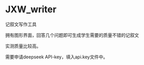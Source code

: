 # JXW_writer

记叙文写作工具

拥有图形界面，回答几个问题即可生成学生需要的质量不错的记叙文

实测质量比较高。

需要申请deepseek API-key，填入api.key文件中。
